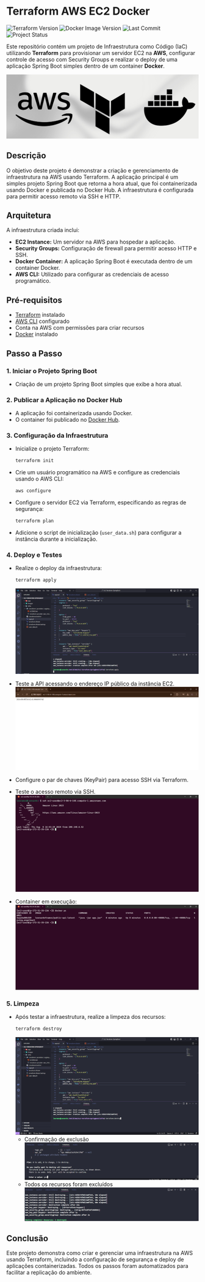 # Terraform AWS EC2 Docker 
![Terraform Version](https://img.shields.io/badge/Terraform-v1.4.0-%236C32C4)
![Docker Image Version](https://img.shields.io/docker/v/leonardoframos/public-api?label=Docker%20Image)
![Last Commit](https://img.shields.io/github/last-commit/leoferamos/terraform-aws-ec2-docker)
![Project Status](https://img.shields.io/badge/Status-Em%20Desenvolvimento-orange)

Este repositório contém um projeto de Infraestrutura como Código (IaC) utilizando **Terraform** para provisionar um servidor EC2 na **AWS**, configurar controle de acesso com Security Groups e realizar o deploy de uma aplicação Spring Boot simples dentro de um container **Docker**.<p> 
![aws-terraform-docker](images/aws-terraform-docker.png)



## Descrição

O objetivo deste projeto é demonstrar a criação e gerenciamento de infraestrutura na AWS usando Terraform. A aplicação principal é um simples projeto Spring Boot que retorna a hora atual, que foi containerizada usando Docker e publicada no Docker Hub. A infraestrutura é configurada para permitir acesso remoto via SSH e HTTP.<p>






## Arquitetura

A infraestrutura criada inclui:

- **EC2 Instance:** Um servidor na AWS para hospedar a aplicação.
- **Security Groups:** Configuração de firewall para permitir acesso HTTP e SSH.
- **Docker Container:** A aplicação Spring Boot é executada dentro de um container Docker.
- **AWS CLI:** Utilizado para configurar as credenciais de acesso programático.

## Pré-requisitos

- [Terraform](https://www.terraform.io/downloads.html) instalado
- [AWS CLI](https://aws.amazon.com/cli/) configurado
- Conta na AWS com permissões para criar recursos
- [Docker](https://docs.docker.com/get-docker/) instalado

## Passo a Passo

### 1. Iniciar o Projeto Spring Boot

- Criação de um projeto Spring Boot simples que exibe a hora atual.

### 2. Publicar a Aplicação no Docker Hub

- A aplicação foi containerizada usando Docker.
- O container foi publicado no [Docker Hub](https://hub.docker.com/repository/docker/leonardoframos/public-api/general).

### 3. Configuração da Infraestrutura

- Inicialize o projeto Terraform:
    ```bash
    terraform init
    ```

- Crie um usuário programático na AWS e configure as credenciais usando o AWS CLI:
    ```bash
    aws configure
    ```

- Configure o servidor EC2 via Terraform, especificando as regras de segurança:
    ```bash
    terraform plan
    ```

- Adicione o script de inicialização (`user_data.sh`) para configurar a instância durante a inicialização.

### 4. Deploy e Testes

- Realize o deploy da infraestrutura:
    ```bash
    terraform apply
    ```
    ![terraform-apply](images/terraform_apply.png)


- Teste a API acessando o endereço IP público da instância EC2.
  ![browser_teste](images/browser.png)


- Configure o par de chaves (KeyPair) para acesso SSH via Terraform.

- Teste o acesso remoto via SSH.
  ![acesso-ssh](images/ssh.png)
- Container em execução:
  ![docker.ps](images/dockerps.png)
 

### 5. Limpeza

- Após testar a infraestrutura, realize a limpeza dos recursos:
    ```bash
    terraform destroy
    ```
    ![terraform-destroy](images/terraform_destroy.png)
  - Confirmação de exclusão
    ![terraform_destroy_yes](images/terraform_destroy_yes.png)
  - Todos os recursos foram excluídos
    ![terraform-destroyed](images/terraform_destroyed.png)
 



## Conclusão

Este projeto demonstra como criar e gerenciar uma infraestrutura na AWS usando Terraform, incluindo a configuração de segurança e deploy de aplicações containerizadas. Todos os passos foram automatizados para facilitar a replicação do ambiente.
